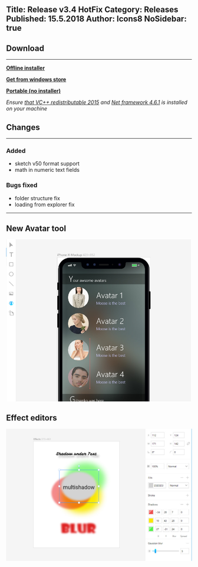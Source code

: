 Title: Release v3.4 HotFix
Category: Releases
Published: 15.5.2018
Author: Icons8
NoSidebar: true
---

## Download
---
 **[Offline installer](https://desk.icons8.com/lunacy/LunacySetup_3.4.exe)**

 **[Get from windows store](https://www.microsoft.com/store/apps/9pnlmkkpcljj?ocid=badge)**

 **[Portable (no installer)](https://desk.icons8.com/lunacy/LunacyPortable_3.4.zip)**

*Ensure [that VC++ redistributable 2015](https://www.microsoft.com/en-us/download/details.aspx?id=48145)
and [Net framework 4.6.1](
https://www.microsoft.com/en-us/download/details.aspx?id=49981) is installed on your machine*

## Changes
---

### **Added**

- sketch v50 format support
- math in numeric text fields

### **Bugs fixed**

- folder structure fix
- loading from explorer fix

---
## New Avatar tool

<img src="Images/AvatarsTool.jpg" alt="New avatar tool" style="width: 768px;"/>

## Effect editors

<img src="Images/Effects1.jpg" alt="New avatar tool" style="width: 768px;"/>
